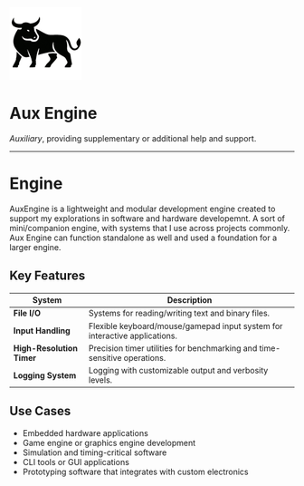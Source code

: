 ﻿![logo](docs/img/aux-logo-128x.png)

# Aux Engine

*Auxiliary*, providing supplementary or additional help and support.

---

# Engine

AuxEngine is a lightweight and modular development engine created to support my explorations in software and hardware developemnt. A sort of mini/companion engine, with systems that I use across projects commonly. Aux Engine can function standalone as well and used a foundation for a larger engine.

## Key Features

| System               | Description                                                                 |
|----------------------|-----------------------------------------------------------------------------|
| **File I/O**          | Systems for reading/writing text and binary files.   |
| **Input Handling**    | Flexible keyboard/mouse/gamepad input system for interactive applications.         |
| **High-Resolution Timer** | Precision timer utilities for benchmarking and time-sensitive operations. |
| **Logging System**    | Logging with customizable output and verbosity levels.         |

## Use Cases

- Embedded hardware applications
- Game engine or graphics engine development
- Simulation and timing-critical software
- CLI tools or GUI applications
- Prototyping software that integrates with custom electronics
